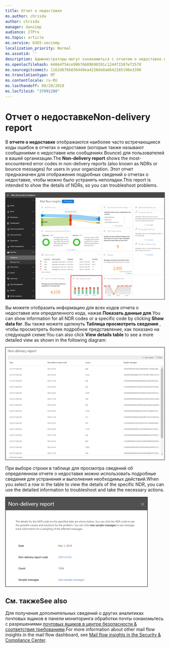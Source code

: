 ```yaml
---
title: Отчет о недоставке
ms.author: chrisda
author: chrisda
manager: dansimp
audience: ITPro
ms.topic: article
ms.service: O365-seccomp
localization_priority: Normal
ms.assetid: ''
description: Администраторы могут ознакомиться с отчетом о недоставке в панели мониторинга "Управление почтовыми сообщениями" в центре безопасности & соответствия требованиям.
ms.openlocfilehash: 64664f54ce90676689b90391c1244f1587ef2578
ms.sourcegitcommit: 1162d676b036449ea4220de8a6642165190e3398
ms.translationtype: MT
ms.contentlocale: ru-RU
ms.lasthandoff: 09/20/2019
ms.locfileid: "37091280"
---
```

# <a name="non-delivery-report"></a><span data-ttu-id="ab16d-103">Отчет о недоставке</span><span class="sxs-lookup"><span data-stu-id="ab16d-103">Non-delivery report</span></span>

<span data-ttu-id="ab16d-104">В **отчете о недоставке** отображаются наиболее часто встречающиеся коды ошибок в отчетах о недоставке (которые также называют сообщениями о недоставке или сообщениях Bounce) для пользователей в вашей организации.</span><span class="sxs-lookup"><span data-stu-id="ab16d-104">The **Non-delivery report** shows the most-encountered error codes in non-delivery reports (also known as NDRs or bounce messages) for users in your organization.</span></span> <span data-ttu-id="ab16d-105">Этот отчет предназначен для отображения подробных сведений о отчетах о недоставке, чтобы можно было устранять неполадки.</span><span class="sxs-lookup"><span data-stu-id="ab16d-105">This report is intended to show the details of NDRs, so you can troubleshoot problems.</span></span>

![Отчет о недоставке в панели мониторинга почтовых ящиков в центре безопасности & соответствия требованиям](../media/non-delivery-report-selected.png)

<span data-ttu-id="ab16d-107">Вы можете отобразить информацию для всех кодов отчета о недоставке или определенного кода, нажав **Показать данные для**.</span><span class="sxs-lookup"><span data-stu-id="ab16d-107">You can show information for all NDR codes or a specific code by clicking **Show data for**.</span></span> <span data-ttu-id="ab16d-108">Вы также можете щелкнуть **Таблица просмотреть сведения** , чтобы просмотреть более подробное представление, как показано на следующей схеме:</span><span class="sxs-lookup"><span data-stu-id="ab16d-108">You can also click **View details table** to see a more detailed view as shown in the following diagram:</span></span>

![Просмотр таблицы сведений в отчете о недоставке](../media/non-delivery-report-view-details-table.png)

<span data-ttu-id="ab16d-110">При выборе строки в таблице для просмотра сведений об определенном отчете о недоставке можно использовать подробные сведения для устранения и выполнения необходимых действий.</span><span class="sxs-lookup"><span data-stu-id="ab16d-110">When you select a row in the table to view the details of the specific NDR, you can use the detailed information to troubleshoot and take the necessary actions.</span></span>

![Выбор строки в таблице сведений отчета о недоставке](../media/non-delivery-report-details-table-select-row.png)

## <a name="see-also"></a><span data-ttu-id="ab16d-112">См. также</span><span class="sxs-lookup"><span data-stu-id="ab16d-112">See also</span></span>

<span data-ttu-id="ab16d-113">Для получения дополнительных сведений о других аналитиках почтовых ящиков в панели мониторинга обработки почты ознакомьтесь с разрешениями [почтовых ящиков в центре безопасности & соответствия требованиям](mail-flow-insights-v2.md).</span><span class="sxs-lookup"><span data-stu-id="ab16d-113">For more information about other mail flow insights in the mail flow dashboard, see [Mail flow insights in the Security & Compliance Center](mail-flow-insights-v2.md).</span></span>
